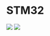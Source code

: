 # STM32
<img src="https://user-images.githubusercontent.com/115202113/275747067-e2fc41a3-c262-4467-aa54-d05bb083d788.jpg" heghit="300"/>
<img src="https://user-images.githubusercontent.com/115202113/275747058-6c9aacd3-faf4-4b69-b35a-6bb1c8688bef.jpg" heghit="300"/>
